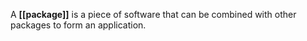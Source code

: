 A **[[package]]** is a piece of software that can be combined with other packages to form an application.
